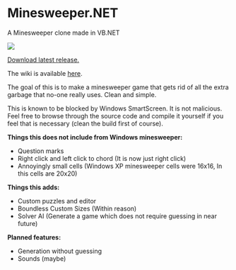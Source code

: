 # Minesweeper.NET
A Minesweeper clone made in VB.NET

![](https://www.dropbox.com/s/sqbup9fkapic1g7/screenshot.png?dl=1)

[Download latest release.](https://github.com/redmechanic/Minesweeper.NET/releases)

The wiki is available [here](https://github.com/redmechanic/Minesweeper.NET/wiki).

The goal of this is to make a minesweeper game that gets rid of all the extra garbage that no-one really uses. Clean and simple.

This is known to be blocked by Windows SmartScreen. It is not malicious. Feel free to browse through the source code and compile it yourself if you feel that is necessary (clean the build first of course).

<b>Things this does not include from Windows minesweeper:</b>
 - Question marks
 - Right click and left click to chord (It is now just right click)
 - Annoyingly small cells (Windows XP minesweeper cells were 16x16, In this cells are 20x20)

<b>Things this adds:</b>
 - Custom puzzles and editor
 - Boundless Custom Sizes (Within reason)
 - Solver AI (Generate a game which does not require guessing in near future)

<b>Planned features:</b>
 - Generation without guessing
 - Sounds (maybe)
